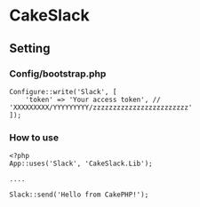 # CakeSlack


## Setting

### Config/bootstrap.php

```
Configure::write('Slack', [
    'token' => 'Your access token', // 'XXXXXXXXX/YYYYYYYYY/zzzzzzzzzzzzzzzzzzzzzzzz'
]);
```
### How to use

```
<?php
App::uses('Slack', 'CakeSlack.Lib');

....

Slack::send('Hello from CakePHP!');
